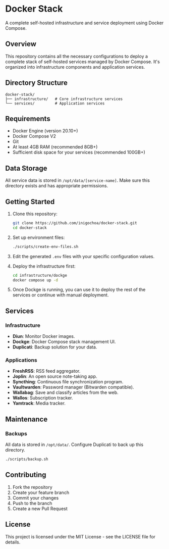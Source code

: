 # Docker Stack

A complete self-hosted infrastructure and service deployment using Docker
Compose.

## Overview

This repository contains all the necessary configurations to deploy a complete
stack of self-hosted services managed by Docker Compose. It's organized into
infrastructure components and application services.

## Directory Structure

```
docker-stack/
├── infrastructure/   # Core infrastructure services
└── services/         # Application services
```

## Requirements

- Docker Engine (version 20.10+)
- Docker Compose V2
- Git
- At least 4GB RAM (recommended 8GB+)
- Sufficient disk space for your services (recommended 100GB+)

## Data Storage

All service data is stored in `/opt/data/[service-name]`. Make sure this
directory exists and has appropriate permissions.

## Getting Started

1. Clone this repository:
   ```bash
   git clone https://github.com/inigochoa/docker-stack.git
   cd docker-stack
   ```

2. Set up environment files:
   ```bash
   ./scripts/create-env-files.sh
   ```

3. Edit the generated `.env` files with your specific configuration values.

4. Deploy the infrastructure first:
   ```bash
   cd infrastructure/dockge
   docker compose up -d
   ```

5. Once Dockge is running, you can use it to deploy the rest of the services or
   continue with manual deployment.

## Services

### Infrastructure

- **Diun**: Monitor Docker images.
- **Dockge**: Docker Compose stack management UI.
- **Duplicati**: Backup solution for your data.

### Applications

- **FreshRSS**: RSS feed aggregator.
- **Joplin**: An open source note-taking app.
- **Syncthing**: Continuous file synchronization program.
- **Vaultwarden**: Password manager (Bitwarden compatible).
- **Wallabag**: Save and classify articles from the web.
- **Wallos**: Subscription tracker.
- **Yamtrack**: Media tracker.

## Maintenance

### Backups

All data is stored in `/opt/data/`. Configure Duplicati to back up this
directory.

```bash
./scripts/backup.sh
```

## Contributing

1. Fork the repository
2. Create your feature branch
3. Commit your changes
4. Push to the branch
5. Create a new Pull Request

## License

This project is licensed under the MIT License - see the LICENSE file for
details.
